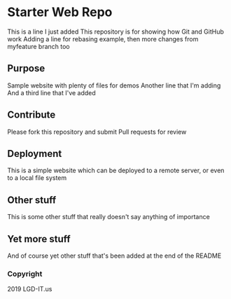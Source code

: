 # Starter Web Repo

This is a line I just added
This repository is for showing how Git and GitHub work
Adding a line for rebasing example, then more changes from myfeature branch too

## Purpose

Sample website with plenty of files for demos
Another line that I'm adding
And a third line that I've added

## Contribute

Please fork this repository and submit Pull requests for review

## Deployment

This is a simple website which can be deployed to a remote server, or even to a local file system

## Other stuff

This is some other stuff that really doesn't say anything of importance

## Yet more stuff

And of course yet other stuff that's been added at the end of the README

### Copyright
2019 LGD-IT.us
